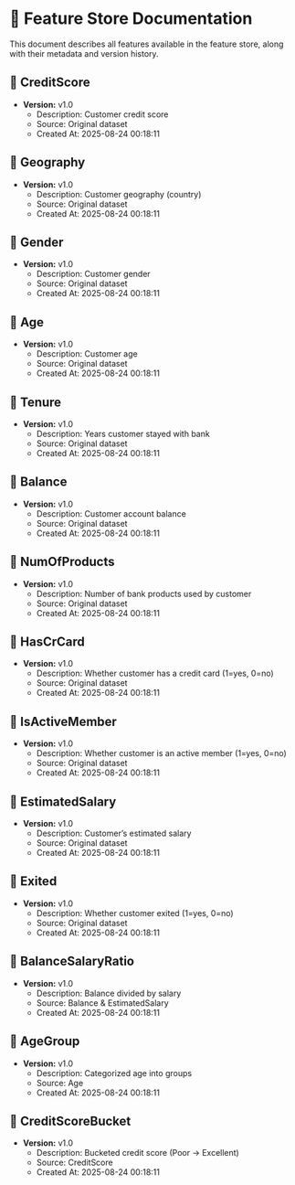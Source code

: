 # 📘 Feature Store Documentation

This document describes all features available in the feature store, along with their metadata and version history.

## 🔹 CreditScore
- **Version:** v1.0
  - Description: Customer credit score
  - Source: Original dataset
  - Created At: 2025-08-24 00:18:11

## 🔹 Geography
- **Version:** v1.0
  - Description: Customer geography (country)
  - Source: Original dataset
  - Created At: 2025-08-24 00:18:11

## 🔹 Gender
- **Version:** v1.0
  - Description: Customer gender
  - Source: Original dataset
  - Created At: 2025-08-24 00:18:11

## 🔹 Age
- **Version:** v1.0
  - Description: Customer age
  - Source: Original dataset
  - Created At: 2025-08-24 00:18:11

## 🔹 Tenure
- **Version:** v1.0
  - Description: Years customer stayed with bank
  - Source: Original dataset
  - Created At: 2025-08-24 00:18:11

## 🔹 Balance
- **Version:** v1.0
  - Description: Customer account balance
  - Source: Original dataset
  - Created At: 2025-08-24 00:18:11

## 🔹 NumOfProducts
- **Version:** v1.0
  - Description: Number of bank products used by customer
  - Source: Original dataset
  - Created At: 2025-08-24 00:18:11

## 🔹 HasCrCard
- **Version:** v1.0
  - Description: Whether customer has a credit card (1=yes, 0=no)
  - Source: Original dataset
  - Created At: 2025-08-24 00:18:11

## 🔹 IsActiveMember
- **Version:** v1.0
  - Description: Whether customer is an active member (1=yes, 0=no)
  - Source: Original dataset
  - Created At: 2025-08-24 00:18:11

## 🔹 EstimatedSalary
- **Version:** v1.0
  - Description: Customer’s estimated salary
  - Source: Original dataset
  - Created At: 2025-08-24 00:18:11

## 🔹 Exited
- **Version:** v1.0
  - Description: Whether customer exited (1=yes, 0=no)
  - Source: Original dataset
  - Created At: 2025-08-24 00:18:11

## 🔹 BalanceSalaryRatio
- **Version:** v1.0
  - Description: Balance divided by salary
  - Source: Balance & EstimatedSalary
  - Created At: 2025-08-24 00:18:11

## 🔹 AgeGroup
- **Version:** v1.0
  - Description: Categorized age into groups
  - Source: Age
  - Created At: 2025-08-24 00:18:11

## 🔹 CreditScoreBucket
- **Version:** v1.0
  - Description: Bucketed credit score (Poor → Excellent)
  - Source: CreditScore
  - Created At: 2025-08-24 00:18:11

